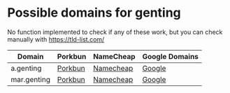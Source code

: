 # Possible domains for genting

No function implemented to check if any of these work, but you can check manually with https://tld-list.com/

| Domain | Porkbun | NameCheap | Google Domains |
|---|---|---|---|
| a.genting | [Porkbun](https://porkbun.com/checkout/search?prb=e814663da1&tlds=&idnLanguage=&search=search&q=a.genting) | [Namecheap](https://www.namecheap.com/domains/registration/results/?domain=a.genting) | [Google](https://domains.google.com/registrar/search?searchTerm=a.genting) |
| mar.genting | [Porkbun](https://porkbun.com/checkout/search?prb=e814663da1&tlds=&idnLanguage=&search=search&q=mar.genting) | [Namecheap](https://www.namecheap.com/domains/registration/results/?domain=mar.genting) | [Google](https://domains.google.com/registrar/search?searchTerm=mar.genting) |
